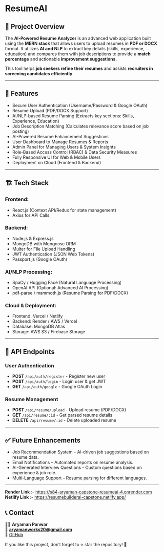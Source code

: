 ﻿# ResumeAI

## 📌 Project Overview
The **AI-Powered Resume Analyzer** is an advanced web application built using the **MERN stack** that allows users to upload resumes in **PDF or DOCX** format. It utilizes **AI and NLP** to extract key details (skills, experience, education) and compares them with job descriptions to provide a **match percentage** and actionable **improvement suggestions**.

This tool helps **job seekers refine their resumes** and assists **recruiters in screening candidates efficiently**.

---

## 🚀 Features

- Secure User Authentication (Username/Password & Google OAuth)
- Resume Upload (PDF/DOCX Support)
- AI/NLP-based Resume Parsing (Extracts key sections: Skills, Experience, Education)
- Job Description Matching (Calculates relevance score based on job posting)
- AI-Powered Resume Enhancement Suggestions
- User Dashboard to Manage Resumes & Reports
- Admin Panel for Managing Users & System Insights
- Role-Based Access Control (RBAC) & Data Security Measures
- Fully Responsive UI for Web & Mobile Users
- Deployment on Cloud (Frontend & Backend)

---

## 🏗️ Tech Stack

### **Frontend:**

- React.js (Context API/Redux for state management)
- Axios for API Calls

### **Backend:**

- Node.js & Express.js
- MongoDB with Mongoose ORM
- Multer for File Upload Handling
- JWT Authentication (JSON Web Tokens)
- Passport.js (Google OAuth)

### **AI/NLP Processing:**

- SpaCy / Hugging Face (Natural Language Processing)
- OpenAI API (Optional: Advanced AI Processing)
- pdf-parse / mammoth.js (Resume Parsing for PDF/DOCX)

### **Cloud & Deployment:**

- Frontend: Vercel / Netlify
- Backend: Render / AWS / Vercel
- Database: MongoDB Atlas
- Storage: AWS S3 / Firebase Storage

---


## 🎯 API Endpoints

### **User Authentication**

- **POST** `/api/auth/register` - Register new user
- **POST** `/api/auth/login` - Login user & get JWT
- **GET** `/api/auth/google` - Google OAuth Login

### **Resume Management**

- **POST** `/api/resume/upload` - Upload resume (PDF/DOCX)
- **GET** `/api/resume/:id` - Get parsed resume details
- **DELETE** `/api/resume/:id` - Delete uploaded resume

---

## ✅ Future Enhancements

- Job Recommendation System – AI-driven job suggestions based on resume data.
- Email Notifications – Automated reports on resume analysis.
- AI-Generated Interview Questions – Custom questions based on experience & job role.
- Multi-Language Support – Resume parsing for different languages.

---

**Render Link** :- https://s84-aryaman-capstone-resumeai-4.onrender.com
**Netlify Link** :- https://resumebuilderai-capstone.netlify.app/

## 📞 Contact

👨‍💼 **Aryaman Panwar**  
📧 [**aryamanworks20@gmail.com**](mailto:aryamanworks20@gmail.com)  
🔗 [GitHub](https://github.com/aryamanhubb-22/)  

If you like this project, don’t forget to ⭐ star the repository! 🚀


